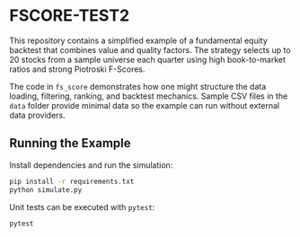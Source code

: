 # FSCORE-TEST2

This repository contains a simplified example of a fundamental equity backtest
that combines value and quality factors. The strategy selects up to 20 stocks
from a sample universe each quarter using high book-to-market ratios and strong
Piotroski F-Scores.

The code in `fs_score` demonstrates how one might structure the data loading,
filtering, ranking, and backtest mechanics. Sample CSV files in the `data`
folder provide minimal data so the example can run without external data
providers.

## Running the Example

Install dependencies and run the simulation:

```bash
pip install -r requirements.txt
python simulate.py
```

Unit tests can be executed with `pytest`:

```bash
pytest
```
